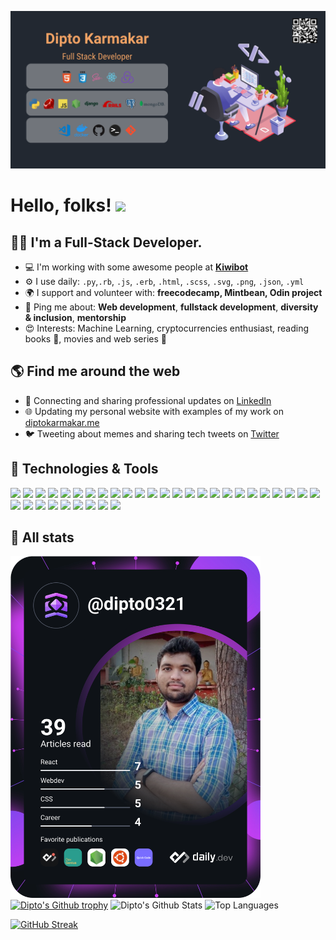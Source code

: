 ![banner](assets/banner.png)

# Hello, folks! <img src="https://raw.githubusercontent.com/MartinHeinz/MartinHeinz/master/wave.gif" width="30px">

<!-- I'm Dipto, a software engineer with experience in Python, Django,Ruby, Rails, JavaScript, React and more. I've been working professionally for about 3 years but got my start back in days of Unipolar and AnansiSkill. I am enthusiastic about solving problems and outside of work my goal is to increase diversity in technology and help the next generation get their start. I am passionate about accessibility and committed to a web that works for everyone.-->

## 👨‍💻 I'm a Full-Stack Developer.

<!-- - 🔎 I'm actively looking for new opportunity. -->

- 💻 I'm working with some awesome people at **[Kiwibot](https://www.kiwibot.com/)**
- ⚙️ I use daily: `.py`,`.rb`, `.js`, `.erb`, `.html`, `.scss`, `.svg`, `.png`, `.json`, `.yml`
- 🌍 I support and volunteer with: **freecodecamp, Mintbean, Odin project**
- 💬 Ping me about: **Web development**, **fullstack development**, **diversity & inclusion**, **mentorship**
- 😍 Interests: Machine Learning, cryptocurrencies enthusiast, reading books 📖, movies and web series 🎥

## 🌎 Find me around the web

- 💼 Connecting and sharing professional updates on <a href="https://www.linkedin.com/in/diptokarmakar/">LinkedIn</a>
- 🌐 Updating my personal website with examples of my work on <a href="https://diptokarmakar.me/">diptokarmakar.me</a>
- 🐦 Tweeting about memes and sharing tech tweets on <a href="https://twitter.com/Diptokmk47">Twitter</a>

## 🔧 Technologies & Tools

![](https://img.shields.io/badge/OS-Linux-informational?style=flat&logo=linux&color=2bbc8a)
![](https://img.shields.io/badge/Editor-VScode-informational?style=flat&logo=visual-studio-code&color=2bbc8a)
![](https://img.shields.io/badge/Code-Python-informational?style=flat&logo=python&color=2bbc8a)
![](https://img.shields.io/badge/Code-JavaScript-informational?style=flat&logo=javascript&color=2bbc8a)
![](https://img.shields.io/badge/Code-TypeScript-informational?style=flat&logo=typescript&color=2bbc8a)
![](https://img.shields.io/badge/Code-Golang-informational?style=flat&logo=go&color=2bbc8a)
![](https://img.shields.io/badge/Code-Dart-informational?style=flat&logo=dart&color=2bbc8a)
![](https://img.shields.io/badge/Code-Ruby-informational?style=flat&logo=ruby&color=2bbc8a)
![](https://img.shields.io/badge/Code-Vue-informational?style=flat&logo=vue.js&color=2bbc8a)
![](https://img.shields.io/badge/Code-React-informational?style=flat&logo=react&color=2bbc8a)
![](https://img.shields.io/badge/Code-Redux-informational?style=flat&logo=redux&color=2bbc8a)
![](https://img.shields.io/badge/Code-Django-informational?style=flat&logo=django&color=2bbc8a)
![](https://img.shields.io/badge/Code-Ruby_on_Rails-informational?style=flat&logo=ruby-on-rails&color=2bbc8a)
![](https://img.shields.io/badge/Code-Node-informational?style=flat&logo=node.js&color=2bbc8a)
![](https://img.shields.io/badge/Code-Express-informational?style=flat&logo=express&color=2bbc8a)
![](https://img.shields.io/badge/Code-Pytest-informational?style=flat&logo=pytest&color=2bbc8a)
![](https://img.shields.io/badge/Code-Jest-informational?style=flat&logo=jest&color=2bbc8a)
![](https://img.shields.io/badge/Shell-Bash-informational?style=flat&logo=gnu-bash&color=2bbc8a)
![](https://img.shields.io/badge/Tools-PostgreSQL-informational?style=flat&logo=postgresql&color=2bbc8a)
![](https://img.shields.io/badge/Tools-MongoDB-informational?style=flat&logo=mongodb&color=2bbc8a)
![](https://img.shields.io/badge/Tools-Redis-informational?style=flat&logo=redis&color=2bbc8a)
![](https://img.shields.io/badge/Tools-Docker-informational?style=flat&logo=docker&color=2bbc8a)
![](https://img.shields.io/badge/Tools-Kubernetes-informational?style=flat&logo=kubernetes&color=2bbc8a)
![](https://img.shields.io/badge/Tools-Git-informational?style=flat&logo=git&color=2bbc8a)
![](https://img.shields.io/badge/Tools-Github-informational?style=flat&logo=github&color=2bbc8a)
![](https://img.shields.io/badge/Tools-Gitlab-informational?style=flat&logo=gitlab&color=2bbc8a)
![](https://img.shields.io/badge/Tools-JIRA-informational?style=flat&logo=jira&color=2bbc8a)
![](https://img.shields.io/badge/Tools-Notion-informational?style=flat&logo=notion&color=2bbc8a)
![](https://img.shields.io/badge/Tools-Clickup-informational?style=flat&logo=clickup&color=2bbc8a)
![](https://img.shields.io/badge/Tools-Discord-informational?style=flat&logo=discord&color=2bbc8a)
![](https://img.shields.io/badge/Tools-Slack-informational?style=flat&logo=slack&color=2bbc8a)
![](https://img.shields.io/badge/Cloud-Digital_Ocean-informational?style=flat&logo=digitalocean&color=2bbc8a)
![](https://img.shields.io/badge/Cloud-AWS-informational?style=flat&logo=amazon&color=2bbc8a)
![](https://img.shields.io/badge/Cloud-GCP-informational?style=flat&logo=google&color=2bbc8a)


## 📒 All stats

<a href="https://app.daily.dev/dipto0321"><img src="https://github.com/dipto0321/dipto0321/blob/master/devcard.svg" width="400" alt="Dipto Karmakar (Dipto)'s Dev Card"/></a>
[![Dipto's Github trophy](https://github-profile-trophy.vercel.app/?username=dipto0321&theme=dracula)](https://github.com/ryo-ma/github-profile-trophy)
![Dipto's Github Stats](https://github-readme-stats.vercel.app/api?username=dipto0321&&theme=dracula&show_icons=true&hide_border=true)
![Top Languages](https://github-readme-stats.vercel.app/api/top-langs/?username=dipto0321&layout=compact&langs_count=8&theme=dracula&show_icons=true&hide_border=true)

[![GitHub Streak](https://github-readme-streak-stats.herokuapp.com?user=dipto0321&theme=darcula)](https://git.io/streak-stats)
